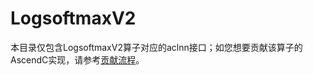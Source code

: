 # LogsoftmaxV2

本目录仅包含LogsoftmaxV2算子对应的aclnn接口；如您想要贡献该算子的AscendC实现，请参考[贡献流程](../../CONTRIBUTING.md)。